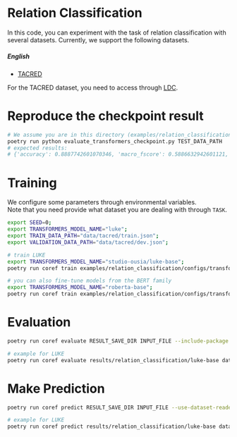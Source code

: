 # Relation Classification
In this code, you can experiment with the task of relation classification with several datasets. Currently, we support the following datasets.


#####  English 
* [TACRED](https://www.aclweb.org/anthology/D17-1004/)

For the TACRED dataset, you need to access through [LDC](https://catalog.ldc.upenn.edu/LDC2018T24).

# Reproduce the checkpoint result
```bash
# We assume you are in this directory (examples/relation_classification). 
poetry run python evaluate_transformers_checkpoint.py TEST_DATA_PATH
# expected results:
# {'accuracy': 0.8887742601070346, 'macro_fscore': 0.5886632942601121, 'micro_fscore': 0.7267450297489478}.
```

# Training
We configure some parameters through environmental variables.  
Note that you need provide what dataset you are dealing with through `TASK`.
```bash
export SEED=0;
export TRANSFORMERS_MODEL_NAME="luke";
export TRAIN_DATA_PATH="data/tacred/train.json";
export VALIDATION_DATA_PATH="data/tacred/dev.json";

# train LUKE
export TRANSFORMERS_MODEL_NAME="studio-ousia/luke-base";
poetry run coref train examples/relation_classification/configs/transformers_luke.jsonnet -s results/relation_classification/luke-base --include-package examples -o '{"trainer": {"cuda_device": 0}}'

# you can also fine-tune models from the BERT family
export TRANSFORMERS_MODEL_NAME="roberta-base";
poetry run coref train examples/relation_classification/configs/transformers.jsonnet  -s results/relation_classification/roberta-base --include-package examples
```

# Evaluation
```bash
poetry run coref evaluate RESULT_SAVE_DIR INPUT_FILE --include-package examples --output-file OUTPUT_FILE 

# example for LUKE
poetry run coref evaluate results/relation_classification/luke-base dataset/tacred/test.json --include-package examples --output-file results/relation_classification/luke-base/metrics_test.json --cuda 0
```

# Make Prediction
```bash
poetry run coref predict RESULT_SAVE_DIR INPUT_FILE --use-dataset-reader --include-package examples --cuda-device CUDA_DEVICE --output-file OUTPUT_FILE

# example for LUKE
poetry run coref predict results/relation_classification/luke-base dataset/tacred/dev.json --use-dataset-reader --include-package examples --cuda-device 0 --output-file results/relation_classification/luke-base/prediction.json
```


